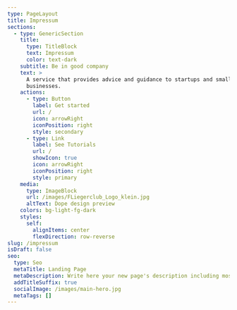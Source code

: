 ```yaml
---
type: PageLayout
title: Impressum
sections:
  - type: GenericSection
    title:
      type: TitleBlock
      text: Impressum
      color: text-dark
    subtitle: Be in good company
    text: >
      A service that provides advice and guidance to startups and small
      businesses.
    actions:
      - type: Button
        label: Get started
        url: /
        icon: arrowRight
        iconPosition: right
        style: secondary
      - type: Link
        label: See Tutorials
        url: /
        showIcon: true
        icon: arrowRight
        iconPosition: right
        style: primary
    media:
      type: ImageBlock
      url: /images/FLiegerclub_Logo_klein.jpg
      altText: Dope design preview
    colors: bg-light-fg-dark
    styles:
      self:
        alignItems: center
        flexDirection: row-reverse
slug: /impressum
isDraft: false
seo:
  type: Seo
  metaTitle: Landing Page
  metaDescription: Write here your new page's description including most relevant keywords.
  addTitleSuffix: true
  socialImage: /images/main-hero.jpg
  metaTags: []
---
```

